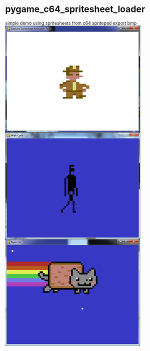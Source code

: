 # pygame_c64_spritesheet_loader
simple demo using spritesheets from c64 spritepad export bmp
![Alt text](/screen_shot.png?raw=true "flying toasters screenshot")

